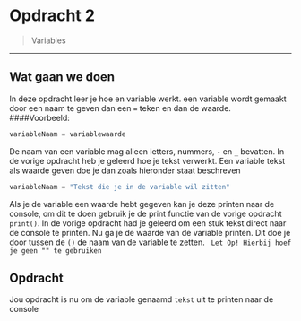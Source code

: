 # Opdracht 2

> Variables
---



## Wat gaan we doen
In deze opdracht leer je hoe en variable werkt.
een variable wordt gemaakt door een naam te geven dan een `=` teken en dan de waarde. 
####Voorbeeld: 
```python 
variableNaam = variablewaarde
```
De naam van een variable mag alleen letters, nummers, `-` en `_` bevatten. In de vorige opdracht heb je geleerd hoe je tekst verwerkt.
Een variable tekst als waarde geven doe je dan zoals hieronder staat beschreven
```python
variableNaam = "Tekst die je in de variable wil zitten"
``` 
Als je de variable een waarde hebt gegeven kan je deze printen naar de console, 
om dit te doen gebruik je de print functie van de vorige opdracht `print()`. 
In de vorige opdracht had je geleerd om een stuk tekst direct naar de console te printen. 
Nu ga je de waarde van de variable printen. 
Dit doe je door tussen de `()` de naam van de variable te zetten. ` Let Op! Hierbij hoef je geen "" te gebruiken`

## Opdracht
Jou opdracht is nu om de variable genaamd `tekst` uit te printen naar de console
